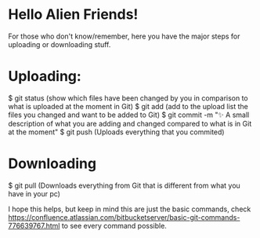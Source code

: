 # Hello Alien Friends!
For those who don't know/remember, here you have the major steps for uploading or downloading stuff.

# Uploading:
$ git status     (show which files have been changed by you in comparison to what is uploaded at the moment in Git)
$ git add <files you changed>    (add to the upload list the files you changed and want to be added to Git)
$ git commit -m ":sparkles: A small description of what you are adding and changed compared to what is in Git at the moment" 
$ git push     (Uploads everything that you commited)


# Downloading
$ git pull    (Downloads everything from Git that is different from what you have in your pc)


I hope this helps, but keep in mind this are just the basic commands, check https://confluence.atlassian.com/bitbucketserver/basic-git-commands-776639767.html to see every command possible.
